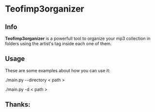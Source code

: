 Teofimp3organizer
==============

Info
--------------

**Teofimp3organizer** is a powerfull tool to organize your mp3 collection in folders using the artist's tag inside each one of them.


Usage
--------------
These are some examples about how you can use it:

  ./main.py --directory < path >

  ./main.py -d < path >

  
Thanks:
--------------
